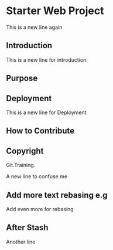 # Starter Web Project

This is a new line again

## Introduction

This is a new line for introduction

## Purpose

## Deployment

This is a new line for Deployment

## How to Contribute

## Copyright

Git.Training.

A new line to confuse me 

## Add more text rebasing e.g

Add even more for rebasing

## After Stash 

Another line
